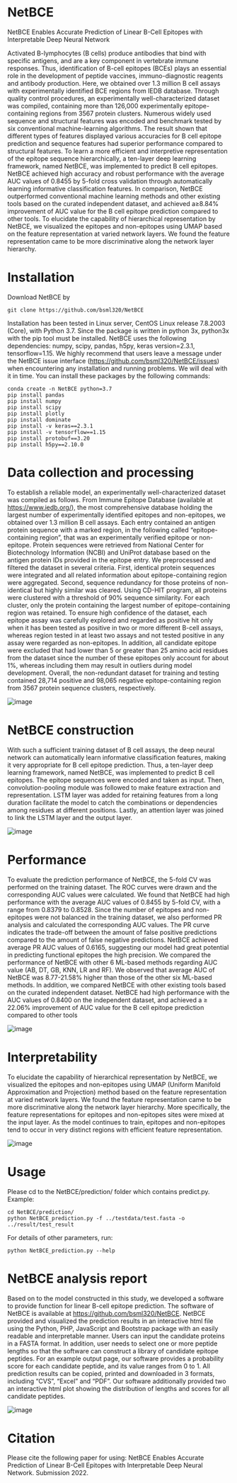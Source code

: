 # NetBCE
NetBCE Enables Accurate Prediction of Linear B-Cell Epitopes with Interpretable Deep Neural Network

Activated B-lymphocytes (B cells) produce antibodies that bind with specific antigens, and are a key component in vertebrate immune responses. Thus, identification of B-cell epitopes (BCEs) plays an essential role in the development of peptide vaccines, immuno-diagnostic reagents and antibody production. Here, we obtained over 1.3 million B cell assays with experimentally identified BCE regions from IEDB database. Through quality control procedures, an experimentally well-characterized dataset was compiled, containing more than 126,000 experimentally epitope-containing regions from 3567 protein clusters. Numerous widely used sequence and structural features was encoded and benchmark tested by six conventional machine-learning algorithms. The result shown that different types of features displayed various accuracies for B cell epitope prediction and sequence features had superior performance compared to structural features. To learn a more efficient and interpretive representation of the epitope sequence hierarchically, a ten-layer deep learning framework, named NetBCE, was implemented to predict B cell epitopes. NetBCE achieved high accuracy and robust performance with the average AUC values of 0.8455 by 5-fold cross validation through automatically learning informative classification features. In comparison, NetBCE outperformed conventional machine learning methods and other existing tools based on the curated independent dataset, and achieved a≥8.84% improvement of AUC value for the B cell epitope prediction compared to other tools. To elucidate the capability of hierarchical representation by NetBCE, we visualized the epitopes and non-epitopes using UMAP based on the feature representation at varied network layers. We found the feature representation came to be more discriminative along the network layer hierarchy.

# Installation
Download NetBCE by
```
git clone https://github.com/bsml320/NetBCE
```
Installation has been tested in Linux server, CentOS Linux release 7.8.2003 (Core), with Python 3.7.
Since the package is written in python 3x, python3x with the pip tool must be installed.
NetBCE uses the following dependencies: numpy, scipy, pandas, h5py, keras version=2.3.1, tensorflow=1.15. We highly recommend that users leave a message under the NetBCE issue interface (https://github.com/bsml320/NetBCE/issues) when encountering any installation and running problems. We will deal with it in time. You can install these packages by the following commands:
```
conda create -n NetBCE python=3.7
pip install pandas
pip install numpy
pip install scipy
pip install plotly
pip install dominate
pip install -v keras==2.3.1
pip install -v tensorflow==1.15
pip install protobuf==3.20
pip install h5py==2.10.0
```

# Data collection and processing
To establish a reliable model, an experimentally well-characterized dataset was compiled as follows. From Immune Epitope Database (available at https://www.iedb.org/), the most comprehensive database holding the largest number of experimentally identified epitopes and non-epitopes, we obtained over 1.3 million B cell assays. Each entry contained an antigen protein sequence with a marked region, in the following called “epitope-containing region”, that was an experimentally verified epitope or non-epitope. Protein sequences were retrieved from National Center for Biotechnology Information (NCBI) and UniProt database based on the antigen protein IDs provided in the epitope entry. We preprocessed and filtered the dataset in several criteria. First, identical protein sequences were integrated and all related information about epitope-containing region were aggregated. Second, sequence redundancy for those proteins of non-identical but highly similar was cleared. Using CD-HIT program, all proteins were clustered with a threshold of 90% sequence similarity. For each cluster, only the protein containing the largest number of epitope-containing region was retained. To ensure high confidence of the dataset, each epitope assay was carefully explored and regarded as positive hit only when it has been tested as positive in two or more different B-cell assays, whereas region tested in at least two assays and not tested positive in any assay were regarded as non-epitopes. In addition, all candidate epitope were excluded that had lower than 5 or greater than 25 amino acid residues from the dataset since the number of these epitopes only account for about 1%, whereas including them may result in outliers during model development. Overall, the non-redundant dataset for training and testing contained 28,714 positive and 98,065 negative epitope-containing region from 3567 protein sequence clusters, respectively.

![image](https://github.com/BioDataStudy/NetBCE/blob/main/data/github_1.jpg)

# NetBCE construction
With such a sufficient training dataset of B cell assays, the deep neural network can automatically learn informative classification features, making it very appropriate for B cell epitope prediction. Thus, a ten-layer deep learning framework, named NetBCE, was implemented to predict B cell epitopes. The epitope sequences were encoded and taken as input. Then, convolution-pooling module was followed to make feature extraction and representation. LSTM layer was added for retaining features from a long duration facilitate the model to catch the combinations or dependencies among residues at different positions. Lastly, an attention layer was joined to link the LSTM layer and the output layer. 

![image](https://github.com/BioDataStudy/NetBCE/blob/main/models/github_2.jpg)

# Performance
To evaluate the prediction performance of NetBCE, the 5-fold CV was performed on the training dataset. The ROC curves were drawn and the corresponding AUC values were calculated. We found that NetBCE had high performance with the average AUC values of 0.8455 by 5-fold CV, with a range from 0.8379 to 0.8528. Since the number of epitopes and non-epitopes were not balanced in the training dataset, we also performed PR analysis and calculated the corresponding AUC values. The PR curve indicates the trade-off between the amount of false positive predictions compared to the amount of false negative predictions. NetBCE achieved average PR AUC values of 0.6165, suggesting our model had great potential in predicting functional epitopes the high precision. We compared the performance of NetBCE with other 6 ML-based methods regarding AUC value (AB, DT, GB, KNN, LR and RF). We observed that average AUC of NetBCE was 8.77-21.58% higher than those of the other six ML-based methods. In addition, we compared NetBCE with other existing tools based on the curated independent dataset. NetBCE had high performance with the AUC values of 0.8400 on the independent dataset, and achieved a ≥ 22.06% improvement of AUC value for the B cell epitope prediction compared to other tools

![image](https://github.com/BioDataStudy/NetBCE/blob/main/models/github_3.jpg)

# Interpretability
To elucidate the capability of hierarchical representation by NetBCE, we visualized the epitopes and non-epitopes using UMAP (Uniform Manifold Approximation and Projection) method based on the feature representation at varied network layers. We found the feature representation came to be more discriminative along the network layer hierarchy. More specifically, the feature representations for epitopes and non-epitopes sites were mixed at the input layer. As the model continues to train, epitopes and non-epitopes tend to occur in very distinct regions with efficient feature representation. 

![image](https://github.com/BioDataStudy/NetBCE/blob/main/Interpretability/github_4.jpg)

# Usage
Please cd to the NetBCE/prediction/ folder which contains predict.py.
Example: 
```
cd NetBCE/prediction/
python NetBCE_prediction.py -f ../testdata/test.fasta -o ../result/test_result
```
For details of other parameters, run:
```
python NetBCE_prediction.py --help
```

# NetBCE analysis report
Based on to the model constructed in this study, we developed a software to provide function for linear B-cell epitope prediction. The software of NetBCE is available at https://github.com/bsml320/NetBCE. NetBCE provided and visualized the prediction results in an interactive html file using the Python, PHP, JavaScript and Bootstrap package with an easily readable and interpretable manner. Users can input the candidate proteins in a FASTA format. In addition, user needs to select one or more peptide lengths so that the software can construct a library of candidate epitope peptides. For an example output page, our software provides a probability score for each candidate peptide, and its value ranges from 0 to 1. All prediction results can be copied, printed and downloaded in 3 formats, including “CVS”, “Excel” and “PDF”. Our software additionally provided two an interactive html plot showing the distribution of lengths and scores for all candidate peptides. 

![image](https://github.com/BioDataStudy/NetBCE/blob/main/prediction/github_5.jpg)

# Citation
Please cite the following paper for using: NetBCE Enables Accurate Prediction of Linear B-Cell Epitopes with Interpretable Deep Neural Network. Submission 2022.
